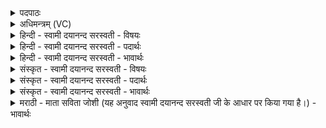 <details><summary>पदपाठः</summary>

उ॒त्थाय॑। बृ॒ह॒ती। भ॒व॒। उत्। ऊँ॒ इत्यूँ॑। ति॒ष्ठ॒। ध्रु॒वा। त्वम्। मित्र॑। ए॒ताम्। ते॒। उ॒खाम्। परि॑। द॒दा॒मि॒। अभि॑त्यै। ए॒षा। मा। भे॒दि॒। ६४।
</details>

<details><summary>अधिमन्त्रम् (VC)</summary>

- मित्रो देवता
- विश्वामित्र ऋषिः
- अनुष्टुप्
- गान्धारः
</details>

<details><summary>हिन्दी - स्वामी दयानन्द सरस्वती - विषयः</summary>

फिर वह कैसी होवे, यह विषय अगले मन्त्र में कहा है ॥
</details>

<details><summary>हिन्दी - स्वामी दयानन्द सरस्वती - पदार्थः</summary>

पदार्थान्वयभाषाः -  हे विदुषि कन्ये ! (त्वम्) तू (ध्रुवा) मङ्गल कार्य्यों में निश्चित बुद्धिवाली और (बृहती) बड़े पुरुषार्थ से युक्त (भव) हो। विवाह करने के लिये (उत्तिष्ठ) उद्यत हो (उत्थाय) आलस्य छोड़ के उठकर इस पति का स्वीकार कर। हे (मित्र) मित्र ! (ते) तेरे लिये (एताम्) इस (उखाम्) प्राप्त होने योग्य कन्या को (अभित्यै) भयरहित होने के लिये (परिददामि) सब प्रकार देता हूँ (उ) इसलिये तू (एषा) इस प्रत्यक्ष प्राप्त हुई स्त्री को (मा भेदि) भिन्न मत कर ॥६४ ॥
</details>

<details><summary>हिन्दी - स्वामी दयानन्द सरस्वती - भावार्थः</summary>

भावार्थभाषाः -  कन्या और वर को चाहिये कि अपनी-अपनी प्रसन्नता से कन्या पुरुष की और पुरुष कन्या की आप ही परीक्षा कर के ग्रहण करने की इच्छा करें। जब दोनों का विवाह करने में निश्चय होवे, तभी माता-पिता और आचार्य आदि इन दोनों का विवाह करें और ये दोनों आपस में भेद वा व्यभिचार कभी न करें, किन्तु अपनी स्त्री के नियम में पुरुष और पतिव्रता स्त्री होकर मिल के चलें ॥६४ ॥
</details>

<details><summary>संस्कृत - स्वामी दयानन्द सरस्वती - विषयः</summary>

पुनः सा कीदृशीत्युपदिश्यते ॥
</details>

<details><summary>संस्कृत - स्वामी दयानन्द सरस्वती - पदार्थः</summary>

पदार्थान्वयभाषाः -  हे विदुषि कन्ये ! त्वं ध्रुवा बृहती भव, विवाहायोत्तिष्ठ, उत्थायैतं पतिं स्वीकुरु। हे मित्र ! त एतामुखामभित्यै परिददामि, उ त्वयैषा मा भेदि ॥६४ ॥
</details>

<details><summary>संस्कृत - स्वामी दयानन्द सरस्वती - भावार्थः</summary>

भावार्थभाषाः -  कन्या वरश्च स्वप्रियं पुरुषं स्वकान्तां कन्यां च स्वयं परीक्ष्य स्वीकर्त्तुमिच्छेत्। यदा द्वयोर्विवाहकरणे निश्चयः स्यात्, तदैव मातापित्राचार्यादय एतयोर्विवाहं कुर्युरेतौ परस्परं भेदभावं व्यभिचारं च कदाचिन्न कुर्याताम्। किं तु स्वस्त्रीव्रतः पुमान् स्वपतिव्रता स्त्री च सङ्गतौ स्याताम् ॥६४ ॥
</details>

<details><summary>मराठी - माता सविता जोशी (यह अनुवाद स्वामी दयानन्द सरस्वती जी के आधार पर किया गया है।) - भावार्थः</summary>

भावार्थभाषाः -  स्त्रीने पुरुषाची व पुरुषाने स्त्रीची परीक्षा करून प्रसन्नतेने एकमेकांचा स्वीकार करण्याची इच्छा बाळगावी. जेव्हा दोघांचा विवाह करण्याचा निश्चय होईल तेव्हा माता-पिता, आचार्य इत्यादींनी त्या दोघांचा विवाह करावा. त्या दोघांचा आपापसात मतभेद होता कामा नये किंवा त्यांनी व्यभिचारही करता कामा नये. पुरुषाने स्त्रीच्या आधीन असावे व स्त्रीने पतिव्रता असावे. दोघांनी एकरूप बनून वागावे.
</details>